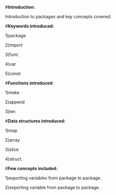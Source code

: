 #**Introduction:**
 
 Introduction to packages and key concepts covered.
 
#**Keywords introduced:**

 1)package
 
 2)import
 
 3)func
 
 4)var
 
 5)const
 
#**Functions introduced:**
 
 1)make
 
 2)append
 
 3)len
 
#**Data structures introduced:**
 
 1)map
 
 2)array
 
 3)slice
 
 4)struct.
 
#**Few concepts included:**
 
 1)exporting variables from package to package.
 
 2)exporting variable from package to package.
